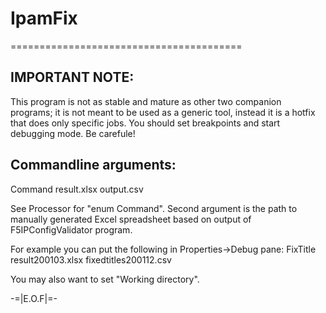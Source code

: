 ﻿# IpamFix
========================================

## IMPORTANT NOTE:

This program is not as stable and mature as other two companion programs; it is
not meant to be used as a generic tool, instead it is a hotfix that does only
specific jobs. You should set breakpoints and start debugging mode. Be carefule!

## Commandline arguments:
Command result.xlsx output.csv

See Processor for "enum Command". Second argument is the path to manually
generated Excel spreadsheet based on output of F5IPConfigValidator program.

For example you can put the following in Properties->Debug pane:
FixTitle result200103.xlsx fixedtitles200112.csv

You may also want to set "Working directory".


-=|E.O.F|=-
